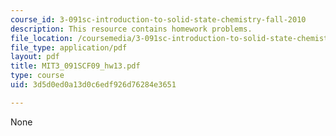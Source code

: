 ```yaml
---
course_id: 3-091sc-introduction-to-solid-state-chemistry-fall-2010
description: This resource contains homework problems.
file_location: /coursemedia/3-091sc-introduction-to-solid-state-chemistry-fall-2010/3d5d0ed0a13d0c6edf926d76284e3651_MIT3_091SCF09_hw13.pdf
file_type: application/pdf
layout: pdf
title: MIT3_091SCF09_hw13.pdf
type: course
uid: 3d5d0ed0a13d0c6edf926d76284e3651

---
```

None